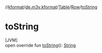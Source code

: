 //[kformat](../../../../index.md)/[de.m3y.kformat](../../index.md)/[Table](../index.md)/[Row](index.md)/[toString](to-string.md)

# toString

[JVM]\
open override fun [toString](to-string.md)(): [String](https://kotlinlang.org/api/latest/jvm/stdlib/kotlin/-string/index.html)
